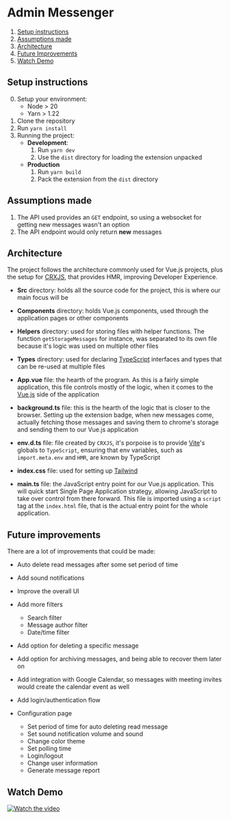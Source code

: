 # Admin Messenger

1. [Setup instructions](#setup-instructions)
2. [Assumptions made](#assumptions-made)
3. [Architecture](#architecture)
4. [Future Improvements](#future-improvements)
5. [Watch Demo](#watch-demo)

## Setup instructions

0. Setup your environment:
    - Node > 20
    - Yarn > 1.22
1. Clone the repository
2. Run `yarn install`
3. Running the project:
    - **Development**:
        1. Run `yarn dev`
        2. Use the `dist` directory for loading the extension unpacked
    - **Production**
        1. Run `yarn build`
        2. Pack the extension from the `dist` directory

## Assumptions made

1. The API used provides an `GET` endpoint, so using a websocket for getting new messages wasn't an option
2. The API endpoint would only return **new** messages

## Architecture

The project follows the architecture commonly used for Vue.js projects, plus the setup for [CRXJS](https://crxjs.dev/vite-plugin/getting-started/vue/create-project), that provides HMR, improving Developer Experience.

- **Src** directory: holds all the source code for the project, this is where our main focus will be

- **Components** directory: holds Vue.js components, used through the application pages or other components

- **Helpers** directory: used for storing files with helper functions. The function `getStorageMessages` for instance, was separated to its own file because it's logic was used on multiple other files

- **Types** directory: used for declaring [TypeScript](https://www.typescriptlang.org/) interfaces and types that can be re-used at multiple files

- **App.vue** file: the hearth of the program. As this is a fairly simple application, this file controls mostly of the logic, when it comes to the [Vue.js](https://vuejs.org/) side of the application

- **background.ts** file: this is the hearth of the logic that is closer to the browser. Setting up the extension badge, when new messages come, actually fetching those messages and saving them to chrome's storage and sending them to our Vue.js application

- **env.d.ts** file: file created by `CRXJS`, it's porpoise is to provide [Vite](https://vitejs.dev/)'s globals to `TypeScript`, ensuring that env variables, such as `import.meta.env` and `HMR`, are known by TypeScript

- **index.css** file: used for setting up [Tailwind](https://tailwindcss.com/)

- **main.ts** file: the JavaScript entry point for our Vue.js application. This will quick start Single Page Application strategy, allowing JavaScript to take over control from there forward. This file is imported using a `script` tag at the `index.html` file, that is the actual entry point for the whole application.

## Future improvements

There are a lot of improvements that could be made:

- Auto delete read messages after some set period of time

- Add sound notifications

- Improve the overall UI

- Add more filters
  - Search filter
  - Message author filter
  - Date/time filter

- Add option for deleting a specific message

- Add option for archiving messages, and being able to recover them later on

- Add integration with Google Calendar, so messages with meeting invites would create the calendar event as well

- Add login/authentication flow

- Configuration page
  - Set period of time for auto deleting read message
  - Set sound notification volume and sound
  - Change color theme
  - Set polling time
  - Login/logout
  - Change user information
  - Generate message report

## Watch Demo

[![Watch the video](https://img.youtube.com/vi/JdcENOuTM8E/maxresdefault.jpg)](https://www.youtube.com/watch?v=JdcENOuTM8E)
